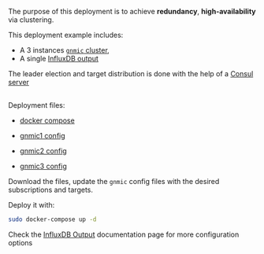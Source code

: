 The purpose of this deployment is to achieve __redundancy__, __high-availability__ via clustering.

This deployment example includes:

- A 3 instances [`gnmic` cluster](../../user_guide/HA.md),
- A single [InfluxDB output](../../user_guide/outputs/influxdb_output.md)

The leader election and target distribution is done with the help of a [Consul server](https://www.consul.io/docs/introhttps://www.consul.io/docs/intro)

<div class="mxgraph" style="max-width:100%;border:1px solid transparent;margin:0 auto; display:block;" data-mxgraph="{&quot;page&quot;:12,&quot;zoom&quot;:1.4,&quot;highlight&quot;:&quot;#0000ff&quot;,&quot;nav&quot;:true,&quot;check-visible-state&quot;:true,&quot;resize&quot;:true,&quot;url&quot;:&quot;https://raw.githubusercontent.com/karimra/gnmic/diagrams/diagrams/cluster_influxdb.drawio&quot;}"></div>

<script type="text/javascript" src="https://cdn.jsdelivr.net/gh/hellt/drawio-js@main/embed2.js?&fetch=https%3A%2F%2Fraw.githubusercontent.com%2Fkarimra%2Fgnmic%2Fdiagrams%2Fcluster_influxdb.drawio" async></script>


Deployment files:

- [docker compose](https://github.com/karimra/gnmic/blob/master/examples/deployments/2.clusters/1.influxdb-output/docker-compose.yaml)

- [gnmic1 config](https://github.com/karimra/gnmic/blob/master/examples/deployments/2.clusters/1.influxdb-output/gnmic1.yaml)
- [gnmic2 config](https://github.com/karimra/gnmic/blob/master/examples/deployments/2.clusters/1.influxdb-output/gnmic2.yaml)
- [gnmic3 config](https://github.com/karimra/gnmic/blob/master/examples/deployments/2.clusters/1.influxdb-output/gnmic3.yaml)

Download the files, update the `gnmic` config files with the desired subscriptions and targets.

Deploy it with:

```bash
sudo docker-compose up -d
```

Check the [InfluxDB Output](../../user_guide/outputs/influxdb_output.md) documentation page for more configuration options